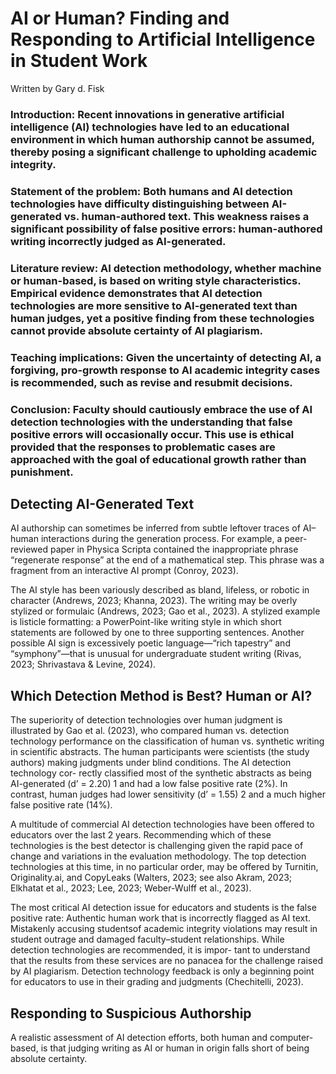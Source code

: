 AI or Human? Finding and Responding to
Artificial Intelligence in Student Work
========================
Written by Gary d. Fisk

### Introduction: Recent innovations in generative artificial intelligence (AI) technologies have led to an educational environment in which human authorship cannot be assumed, thereby posing a significant challenge to upholding academic integrity.
### Statement of the problem: Both humans and AI detection technologies have difficulty distinguishing between AI-generated vs. human-authored text. This weakness raises a significant possibility of false positive errors: human-authored writing incorrectly judged as AI-generated.
### Literature review: AI detection methodology, whether machine or human-based, is based on writing style characteristics. Empirical evidence demonstrates that AI detection technologies are more sensitive to AI-generated text than human judges, yet a positive finding from these technologies cannot provide absolute certainty of AI plagiarism.
### Teaching implications: Given the uncertainty of detecting AI, a forgiving, pro-growth response to AI academic integrity cases is recommended, such as revise and resubmit decisions.
### Conclusion: Faculty should cautiously embrace the use of AI detection technologies with the understanding that false positive errors will occasionally occur. This use is ethical provided that the responses to problematic cases are approached with the goal of educational growth rather than punishment.

## Detecting AI-Generated Text
AI authorship can sometimes be inferred from subtle leftover traces of AI–human interactions during the generation process. For example, a peer-reviewed paper in Physica Scripta contained the inappropriate phrase “regenerate response” at the end of a mathematical step. This phrase was a fragment from an interactive AI prompt (Conroy, 2023).

The AI style has been variously described as bland, lifeless, or robotic in character (Andrews, 2023; Khanna, 2023). The writing may be overly stylized or formulaic (Andrews, 2023; Gao et al., 2023). A stylized example is listicle formatting: a PowerPoint-like writing style in which short statements are followed by one to three supporting sentences. Another possible AI sign is excessively poetic language—“rich tapestry” and “symphony”—that is unusual for undergraduate student writing (Rivas, 2023; Shrivastava & Levine, 2024).

## Which Detection Method is Best? Human or AI?
The superiority of detection technologies over human judgment is illustrated by Gao et al. (2023), who compared human vs. detection technology performance on the classification of human vs. synthetic writing in scientific abstracts. The human participants were scientists (the study authors) making judgments under blind conditions. The AI detection technology cor- rectly classified most of the synthetic abstracts as being AI-generated (d’ = 2.20) 1 and had a low false positive rate (2%). In contrast, human judges had lower sensitivity (d’ = 1.55) 2 and a much higher false positive rate (14%).

A multitude of commercial AI detection technologies have been offered to educators over the last 2 years. Recommending which of these technologies is the best detector is challenging given the rapid pace of change and variations in the evaluation methodology. The top detection technologies at this time, in no particular order, may be offered by Turnitin, Originality.ai, and CopyLeaks (Walters, 2023; see also Akram, 2023; Elkhatat et al., 2023; Lee, 2023; Weber-Wulff et al., 2023). 

The most critical AI detection issue for educators and students is the false positive rate: Authentic human work that is incorrectly flagged as AI text.  Mistakenly accusing studentsof academic integrity violations may result in student outrage and damaged faculty–student relationships. While detection technologies are recommended, it is impor- tant to understand that the results from these services are no panacea for the challenge raised by AI plagiarism. Detection technology feedback is only a beginning point for educators to use in their grading and judgments (Chechitelli, 2023).

## Responding to Suspicious Authorship
A realistic assessment of AI detection efforts, both human and computer-based, is that judging writing as AI or human in origin falls short of being absolute certainty.



















